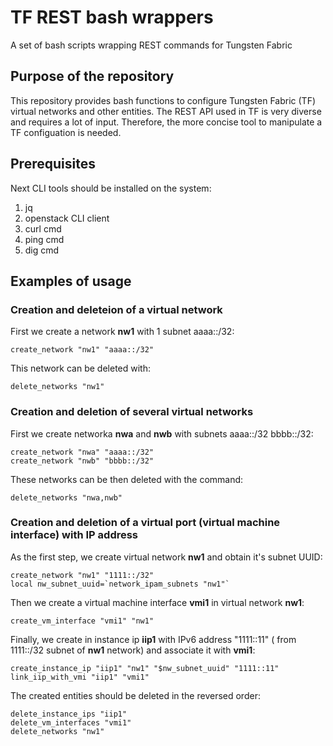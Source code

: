 # TF REST bash wrappers
A set of bash scripts wrapping REST commands for Tungsten Fabric

## Purpose of the repository

This repository provides bash functions to configure Tungsten Fabric (TF)
virtual networks and other entities. The REST API used in TF is very diverse
and requires a lot of input. Therefore, the more concise tool to manipulate
a TF configuation is needed.

## Prerequisites

Next CLI tools should be installed on the system:

1. jq
2. openstack CLI client
3. curl cmd
4. ping cmd
5. dig cmd


## Examples of usage

### Creation and deleteion of a virtual network

First we create a network **nw1** with 1 subnet aaaa::/32:

    create_network "nw1" "aaaa::/32"

This network can be deleted with:

    delete_networks "nw1"

### Creation and deletion of several virtual networks

First we create networka **nwa** and **nwb** with subnets aaaa::/32
bbbb::/32:

    create_network "nwa" "aaaa::/32"
    create_network "nwb" "bbbb::/32"

These networks can be then deleted with the command:

    delete_networks "nwa,nwb"

### Creation and deletion of a virtual port (virtual machine interface) with IP address

As the first step, we create virtual network **nw1** and obtain it's
subnet UUID:

    create_network "nw1" "1111::/32"
    local nw_subnet_uuid=`network_ipam_subnets "nw1"`

Then we create a virtual machine interface **vmi1** in virtual network **nw1**:

    create_vm_interface "vmi1" "nw1"

Finally, we create in instance ip **iip1** with IPv6 address "1111::11" (
from 1111::/32 subnet of **nw1** network) and associate it with **vmi1**:

    create_instance_ip "iip1" "nw1" "$nw_subnet_uuid" "1111::11"
    link_iip_with_vmi "iip1" "vmi1"

The created entities should be deleted in the reversed order:
    
    delete_instance_ips "iip1"
    delete_vm_interfaces "vmi1"
    delete_networks "nw1"

